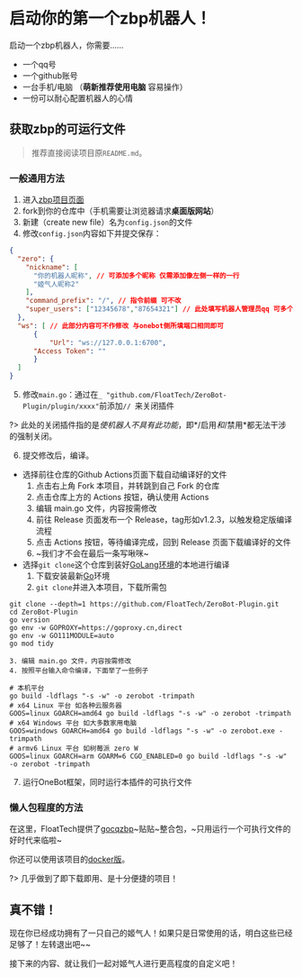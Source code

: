 # 启动你的第一个zbp机器人！

启动一个zbp机器人，你需要……

- 一个qq号
- 一个github账号
- 一台手机/电脑 （**萌新推荐使用电脑** 容易操作）
- 一份可以耐心配置机器人的心情

## 获取zbp的可运行文件

> 推荐直接阅读项目原`README.md`。

### 一般通用方法

1. 进入[zbp项目页面](https://github.com/FloatTech/ZeroBot-Plugin)
2. fork到你的仓库中（手机需要让浏览器请求**桌面版网站**）
3. 新建（create new file）名为`config.json`的文件
4. 修改`config.json`内容如下并提交保存：

```json
{
  "zero": {
    "nickname": [
      "你的机器人昵称", // 可添加多个昵称 仅需添加像左侧一样的一行
      "姬气人昵称2"
    ],
    "command_prefix": "/", // 指令前缀 可不改
    "super_users": ["12345678","87654321"] // 此处填写机器人管理员qq 可多个
  },
  "ws": [ // 此部分内容可不作修改 与onebot侧所填端口相同即可
      {
          "Url": "ws://127.0.0.1:6700",
	  "Access Token": ""
      }
  ]
}
```

5. 修改`main.go`：通过在`_ "github.com/FloatTech/ZeroBot-Plugin/plugin/xxxx"`前添加`// `来关闭插件

?> 此处的关闭插件指的是*使机器人不具有此功能*，即*/启用*和*/禁用*都无法干涉的强制关闭。

6. 提交修改后，编译。
  - 选择前往仓库的Github Actions页面下载自动编译好的文件
    1. 点击右上角 Fork 本项目，并转跳到自己 Fork 的仓库
    2. 点击仓库上方的 Actions 按钮，确认使用 Actions
    3. 编辑 main.go 文件，内容按需修改
    4. 前往 Release 页面发布一个 Release，tag形如v1.2.3，以触发稳定版编译流程
    5. 点击 Actions 按钮，等待编译完成，回到 Release 页面下载编译好的文件
    6. ~我们才不会在最后一条写啾咪~
  - 选择`git clone`这个仓库到装好[GoLang环境](https://studygolang.com/dl)的本地进行编译
    1. 下载安装最新[Go](https://studygolang.com/dl)环境
    2. `git clone`并进入本项目，下载所需包
```
git clone --depth=1 https://github.com/FloatTech/ZeroBot-Plugin.git
cd ZeroBot-Plugin
go version
go env -w GOPROXY=https://goproxy.cn,direct
go env -w GO111MODULE=auto
go mod tidy
```
    3. 编辑 main.go 文件，内容按需修改
    4. 按照平台输入命令编译，下面举了一些例子
```
# 本机平台
go build -ldflags "-s -w" -o zerobot -trimpath
# x64 Linux 平台 如各种云服务器
GOOS=linux GOARCH=amd64 go build -ldflags "-s -w" -o zerobot -trimpath
# x64 Windows 平台 如大多数家用电脑
GOOS=windows GOARCH=amd64 go build -ldflags "-s -w" -o zerobot.exe -trimpath
# armv6 Linux 平台 如树莓派 zero W
GOOS=linux GOARCH=arm GOARM=6 CGO_ENABLED=0 go build -ldflags "-s -w" -o zerobot -trimpath
```
7. 运行OneBot框架，同时运行本插件的可执行文件

### 懒人包程度的方法

在这里，FloatTech提供了[gocqzbp](https://github.com/FloatTech/gocqzbp)~贴贴~整合包，~只用运行一个可执行文件的好时代来临啦~

你还可以使用该项目的[docker版](https://github.com/FloatTech/gocqzbp/pkgs/container/gocqzbp)。

?> 几乎做到了即下载即用、是十分便捷的项目！

## 真不错！

现在你已经成功拥有了一只自己的姬气人！如果只是日常使用的话，明白这些已经足够了！左转退出吧~~

接下来的内容、就让我们一起对姬气人进行更高程度的自定义吧！
